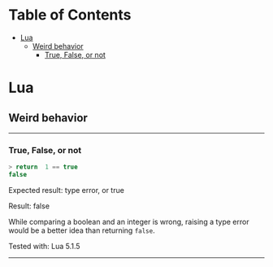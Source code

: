 Table of Contents
=================

   * [Lua](#lua)
      * [Weird behavior](#weird-behavior)
         * [True, False, or not](#true-false-or-not)

# Lua

## Weird behavior

---

### True, False, or not

```lua
> return  1 == true
false
```

Expected result: type error, or true

Result: false

While comparing a boolean and an integer is wrong, raising a type error would
be a better idea than returning `false`.

Tested with: Lua 5.1.5

---

